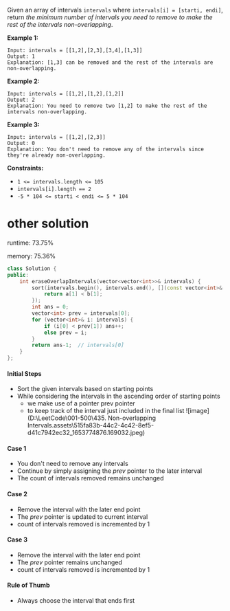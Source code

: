 Given an array of intervals `intervals` where `intervals[i] = [starti, endi]`, return *the minimum number of intervals you need to remove to make the rest of the intervals non-overlapping*.

 

**Example 1:**

```
Input: intervals = [[1,2],[2,3],[3,4],[1,3]]
Output: 1
Explanation: [1,3] can be removed and the rest of the intervals are non-overlapping.
```

**Example 2:**

```
Input: intervals = [[1,2],[1,2],[1,2]]
Output: 2
Explanation: You need to remove two [1,2] to make the rest of the intervals non-overlapping.
```

**Example 3:**

```
Input: intervals = [[1,2],[2,3]]
Output: 0
Explanation: You don't need to remove any of the intervals since they're already non-overlapping.
```

 

**Constraints:**

- `1 <= intervals.length <= 105`
- `intervals[i].length == 2`
- `-5 * 104 <= starti < endi <= 5 * 104`

# other solution

runtime: 73.75%

memory: 75.36%

```cpp
class Solution {
public:
    int eraseOverlapIntervals(vector<vector<int>>& intervals) {
        sort(intervals.begin(), intervals.end(), [](const vector<int>& a,  const vector<int>& b) {  
            return a[1] < b[1];  
        });
        int ans = 0;
        vector<int> prev = intervals[0];
        for (vector<int>& i: intervals) {
            if (i[0] < prev[1]) ans++;
            else prev = i;
        }
        return ans-1;  // intervals[0]
    }
};
```

#### Initial Steps

- Sort the given intervals based on starting points
- While considering the intervals in the ascending order of starting points
  - we make use of a pointer prev pointer
  - to keep track of the interval just included in the final list
    ![image](D:\LeetCode\001-500\435. Non-overlapping Intervals.assets\515fa83b-44c2-4c42-8ef5-d41c7942ec32_1653774876.169032.jpeg)

#### Case 1

- You don't need to remove any intervals
- Continue by simply assigning the *prev* pointer to the later interval
- The count of intervals removed remains unchanged

#### Case 2

- Remove the interval with the later end point
- The *prev* pointer is updated to current interval
- count of intervals removed is incremented by 1

#### Case 3

- Remove the interval with the later end point
- The *prev* pointer remains unchanged
- count of intervals removed is incremented by 1

#### Rule of Thumb

- Always choose the interval that ends first
